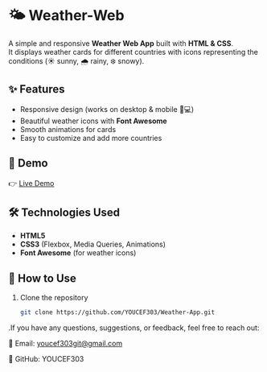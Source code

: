 # 🌤️ Weather-Web

A simple and responsive **Weather Web App** built with **HTML & CSS**.  
It displays weather cards for different countries with icons representing the conditions (☀️ sunny, 🌧️ rainy, ❄️ snowy).  

## ✨ Features
- Responsive design (works on desktop & mobile 📱💻)  
- Beautiful weather icons with **Font Awesome**  
- Smooth animations for cards  
- Easy to customize and add more countries  

## 📸 Demo
👉 [Live Demo]( https://youcef303.github.io/Weather-Web/)  

## 🛠️ Technologies Used
- **HTML5**  
- **CSS3** (Flexbox, Media Queries, Animations)  
- **Font Awesome** (for weather icons)  

## 🚀 How to Use
1. Clone the repository  
   ```bash
   git clone https://github.com/YOUCEF303/Weather-App.git
.If you have any questions, suggestions, or feedback, feel free to reach out:

📧 Email: youcef303git@gmail.com

🐙 GitHub: YOUCEF303
